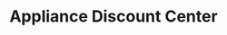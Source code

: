---
title: "Appliance Discount Center"
url: /bountiful/appliance-discount-center/
shop: electronics
---